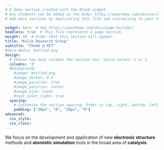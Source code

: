 ```yaml
---
# A Demo section created with the Blank widget.
# Any elements can be added in the body: https://wowchemy.com/docs/writing-markdown-latex/
# Add more sections by duplicating this file and customizing to your requirements.

widget: hero  # See https://wowchemy.com/docs/page-builder/
headless: true  # This file represents a page section.
weight: 10  # Order that this section will appear.
title: "Kulik Research Group"
subtitle: "ChemE @ MIT"
#hero_media: bottled.png
design:
  # Choose how many columns the section has. Valid values: 1 or 2.
  columns: '2'
  #background:
    #image: bottled.png
    #image_darken: 0.5
    #image_parallax: true
    #image_position: center
    #image_size: cover
    #text_color_light: true
  spacing:
    # Customize the section spacing. Order is top, right, bottom, left.
    padding: ["20px", "0", "20px", "0"]
advanced:
  css_style:
  css_class:
---
```

We focus on the *development* and *application* of new
**electronic structure** methods and **atomistic simulation** tools in the
broad area of **catalysis**.
